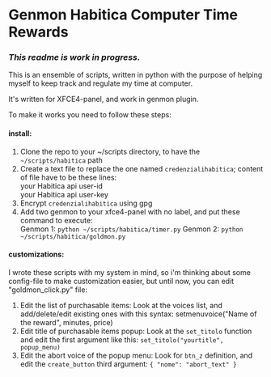 # Genmon Habitica Computer Time Rewards  
  
### _This readme is work in progress._  
  
This is an ensemble of scripts, written in python with the purpose of helping myself to keep track and regulate my time at computer.  
  
It's written for XFCE4-panel, and work in genmon plugin.  
  
To make it works you need to follow these steps:

  

#### install:
 1. Clone the repo to your ~/scripts directory, to have the `~/scripts/habitica` path  
 2. Create a text file to replace the one named `credenzialihabitica`; content of file have to be these lines:  
	your Habitica api user-id  
	your Habitica api user-key  
 3. Encrypt `credenzialihabitica` using gpg  
 4. Add two genmon to your xfce4-panel with no label, and put these command to execute:  
    Genmon 1: `python ~/scripts/habitica/timer.py`
    Genmon 2: `python ~/scripts/habitica/goldmon.py`
 
#### customizations:  
I wrote these scripts with my system in mind, so i'm thinking about some config-file to make customization easier, but until now, you can edit "goldmon_click.py" file:  
  
1. Edit the list of purchasable items:   Look at the voices list, and
    add/delete/edit existing ones with this syntax:   setmenuvoice("Name
    of the reward", minutes, price)
2. Edit title of purchasable items
    popup:   Look at the `set_titolo` function and edit the first
    argument like this:   `set_titolo("yourtitle", popup_menu)`
3. Edit
    the abort voice of the popup menu:   Look for `btn_z` definition, and
    edit the `create_button` third argument:   `{ "nome": "abort_text" }`